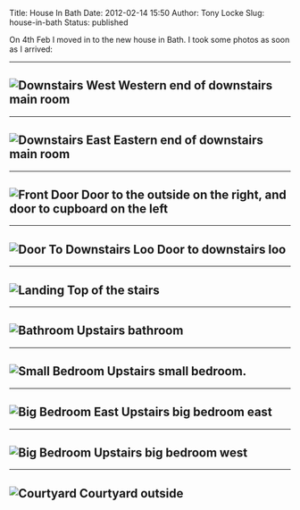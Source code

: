 Title: House In Bath
Date: 2012-02-14 15:50
Author: Tony Locke
Slug: house-in-bath
Status: published

On 4th Feb I moved in to the new house in Bath. I took some photos as soon as I arrived:  
  

  --------------------------------------------------------------------------------------------------------------------------------------------------------------------------------------------------------------------------------------------------
  ![Downstairs West]({static}/images/2012/IMG_20120128_150900.jpg)
  Western end of downstairs main room
  --------------------------------------------------------------------------------------------------------------------------------------------------------------------------------------------------------------------------------------------------

  --------------------------------------------------------------------------------------------------------------------------------------------------------------------------------------------------------------------------------------------------
  ![Downstairs East]({static}/images/2012/IMG_20120128_150916.jpg)
  Eastern end of downstairs main room
  --------------------------------------------------------------------------------------------------------------------------------------------------------------------------------------------------------------------------------------------------

  --------------------------------------------------------------------------------------------------------------------------------------------------------------------------------------------------------------------------------------------------
  ![Front Door]({static}/images/2012/IMG_20120128_150946.jpg)
  Door to the outside on the right, and door to cupboard on the left
  --------------------------------------------------------------------------------------------------------------------------------------------------------------------------------------------------------------------------------------------------

  

  --------------------------------------------------------------------------------------------------------------------------------------------------------------------------------------------------------------------------------------------------
  ![Door To Downstairs Loo]({static}/images/2012/IMG_20120128_150957.jpg)
  Door to downstairs loo
  --------------------------------------------------------------------------------------------------------------------------------------------------------------------------------------------------------------------------------------------------

  --------------------------------------------------------------------------------------------------------------------------------------------------------------------------------------------------------------------------------------------------
  ![Landing]({static}/images/2012/IMG_20120128_151016.jpg)
  Top of the stairs
  --------------------------------------------------------------------------------------------------------------------------------------------------------------------------------------------------------------------------------------------------

  --------------------------------------------------------------------------------------------------------------------------------------------------------------------------------------------------------------------------------------------------
  ![Bathroom]({static}/images/2012/IMG_20120128_151038.jpg)
  Upstairs bathroom
  --------------------------------------------------------------------------------------------------------------------------------------------------------------------------------------------------------------------------------------------------

  

  --------------------------------------------------------------------------------------------------------------------------------------------------------------------------------------------------------------------------------------------------
  ![Small Bedroom]({static}/images/2012/IMG_20120128_151100.jpg)
  Upstairs small bedroom.
  --------------------------------------------------------------------------------------------------------------------------------------------------------------------------------------------------------------------------------------------------

  --------------------------------------------------------------------------------------------------------------------------------------------------------------------------------------------------------------------------------------------------
  ![Big Bedroom East]({static}/images/2012/IMG_20120128_151126.jpg)
  Upstairs big bedroom east
  --------------------------------------------------------------------------------------------------------------------------------------------------------------------------------------------------------------------------------------------------

  --------------------------------------------------------------------------------------------------------------------------------------------------------------------------------------------------------------------------------------------------
  ![Big Bedroom]({static}/images/2012/IMG_20120128_151145.jpg)
  Upstairs big bedroom west
  --------------------------------------------------------------------------------------------------------------------------------------------------------------------------------------------------------------------------------------------------

  --------------------------------------------------------------------------------------------------------------------------------------------------------------------------------------------------------------------------------------------------
  ![Courtyard]({static}/images/2012/IMG_20120128_151245.jpg)
  Courtyard outside
  --------------------------------------------------------------------------------------------------------------------------------------------------------------------------------------------------------------------------------------------------
